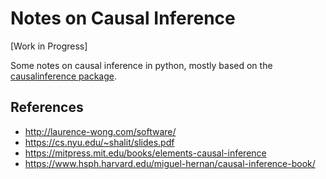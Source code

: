 # Notes on Causal Inference

[Work in Progress]

Some notes on causal inference in python, mostly based on the [causalinference package](https://github.com/laurencium/causalinference).

## References
 - http://laurence-wong.com/software/
 - https://cs.nyu.edu/~shalit/slides.pdf
 - https://mitpress.mit.edu/books/elements-causal-inference
 - https://www.hsph.harvard.edu/miguel-hernan/causal-inference-book/
